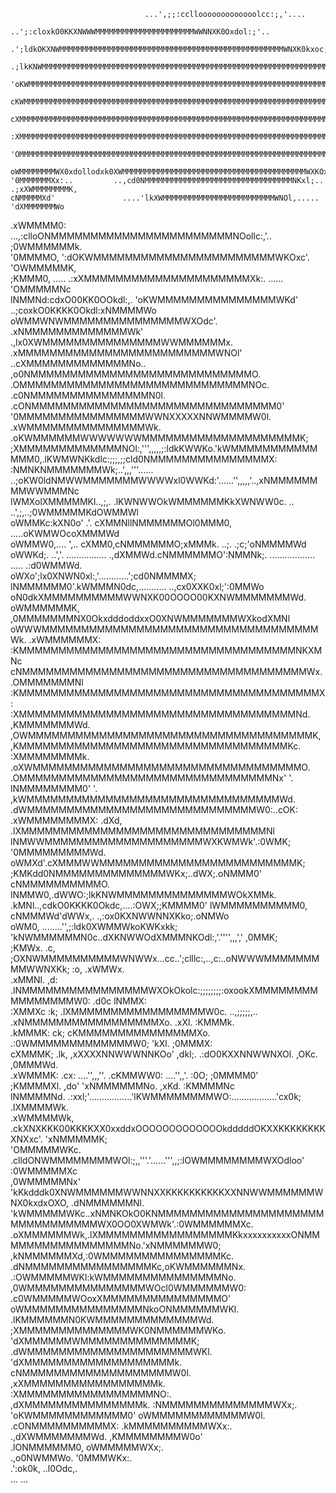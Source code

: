                                                                                                         
                                  ...',;;:ccllooooooooooooolcc:;,'....                                  
                      ..';:cloxkO0KKXNWWWMMMMMMMMMMMMMMMMMMMMMMWWNNXK0Oxdol:;'..                        
               .';ldkOKXNWMMMMMMMMMMMMMMMMMMMMMMMMMMMMMMMMMMMMMMMMMMMMMMMMMMWNXK0kxoc;'.                
           .;lkKNWMMMMMMMMMMMMMMMMMMMMMMMMMMMMMMMMMMMMMMMMMMMMMMMMMMMMMMMMMMMMMMMMMMMWNKxc.             
         'oKWMMMMMMMMMMMMMMMMMMMMMMMMMMMMMMMMMMMMMMMMMMMMMMMMMMMMMMMMMMMMMMMMMMMMMMMMMMMMWXx,           
        cKWMMMMMMMMMMMMMMMMMMMMMMMMMMMMMMMMMMMMMMMMMMMMMMMMMMMMMMMMMMMMMMMMMMMMMMMMMMMMMMMMMNx.         
       cXMMMMMMMMMMMMMMMMMMMMMMMMMMMMMMMMMMMMMMMMMMMMMMMMMMMMMMMMMMMMMMMMMMMMMMMMMMMMMMMMMMMMW0;        
      :XMMMMMMMMMMMMMMMMMMMMMMMMMMMMMMMMMMMMMMMMMMMMMMMMMMMMMMMMMMMMMMMMMMMMMMMMMMMMMMMMMMMMMMMK;       
     'OMMMMMMMMMMMMMMMMMMMMMMMMMMMMMMMMMMMMMMMMMMMMMMMMMMMMMMMMMMMMMMMMMMMMMMMMMMMMMMMMMMMMMMMMWO'      
     oWMMMMMMMMWX0xdollodxk0XWMMMMMMMMMMMMMMMMMMMMMMMMMMMMMMMMMMMMMMMMMWXKOxdollloxOXWMMMMMMMMMMWd.     
    '0MMMMMMMXx:..         ..,cd0NMMMMMMMMMMMMMMMMMMMMMMMMMMMMMMMMMNKxl;..          .;xXWMMMMMMMMK,     
    cNMMMMMXd'               ....'lkXWMMMMMMMMMMMMMMMMMMMMMMMMMWNOl,.....              'dXMMMMMMMWo     
   .xWMMMM0:                ...,:clloONMMMMMMMMMMMMMMMMMMMMMMMNOollc:,'..                ;0WMMMMMMk.    
   '0MMMMO,                      ':dOKWMMMMMMMMMMMMMMMMMMMMMMMWKOxc'.                     'OWMMMMMK,    
   ;KMMM0,    .....                 .:xXMMMMMMMMMMMMMMMMMMMMMXk:.                ......    'OMMMMMNc    
   lNMMNd:cdxO00KK0OOkdl:,.            'oKWMMMMMMMMMMMMMMMWKd'           ..;coxkO0KKKK0Okdl:xNMMMMWo    
   oWMMWNWMMMMMMMMMMMMMMMWXOdc'.         .xNMMMMMMMMMMMMMWk'         .,lx0XWMMMMMMMMMMMMMMMWWMMMMMMx.   
  .xMMMMMMMMMMMMMMMMMMMMMMMMMWNOl'      ..cXMMMMMMMMMMMMMNo..      ,o0NMMMMMMMMMMMMMMMMMMMMMMMMMMMMO.   
  .OMMMMMMMMMMMMMMMMMMMMMMMMMMMMMNOc.  .c0NMMMMMMMMMMMMMMMN0l.  .cONMMMMMMMMMMMMMMMMMMMMMMMMMMMMMMM0'   
  '0MMMMMMMMMMMMMMMMWWNXXXXXNNWMMMMW0l. .xWMMMMMMMMMMMMMMMWk. .oKWMMMMMMWWWWWWWMMMMMMMMMMMMMMMMMMMMK;   
  ;XMMMMMMMMMMMMMNOl:,''',,,,,;:ldkKWWKo.'kWMMMMMMMMMMMMMM0,.lKWMWNKkdlc:;;;,;;cld0NMMMMMMMMMMMMMMMX:   
  :NMNKNMMMMMMMWk;..',,,'''...... ..;oKW0ldNMWWMMMMMMMWWWWxl0WWKd:'......'',,,,,'..,xNMMMMMMMMWWMMMNc   
  lWMXolXMMMMMKl..,;,.                .lKWNWWOkWMMMMMMKkXWNWW0c.    ..       ..',;,..;0WMMMMMKdOWMMWl   
  oWMMKc:kXN0o' .'.                     cXMMNllNMMMMMMOl0MMM0,                    .....oKWMWOcoXMMMWd   
  oWMMW0,....   ',..                    cXMM0,cNMMMMMMO;xMMMk.                    ..;.  .;c;'oNMMMMWd   
  oWWKd;. ..','.  ................   .,dXMMWd.cNMMMMMMO':NMMNk;.   .................. ..... .:d0WMMWd.  
  oWXo';lx0XNWN0xl:,'............';cd0NMMMMX; lNMMMMMM0'.kWMMMN0dc,...........   ..,cx0XXK0xl;':0MMWo   
  oN0dkXMMMMMMMMMMWWNXK00OOOO00KXNWMMMMMMMWd. oWMMMMMMK, ,0MMMMMMMNX0OkxdddoddxxO0XNWMMMMMMMWXkodXMNl   
  oWWWMMMMMMMMMMMMMMMMMMMMMMMMMMMMMMMMMMMWk. .xWMMMMMMX:  :KMMMMMMMMMMMMMMMMMMMMMMMMMMMMMMMMMMMNKXMNc   
  cNMMMMMMMMMMMMMMMMMMMMMMMMMMMMMMMMMMMMWx.  .OMMMMMMMNl   :KMMMMMMMMMMMMMMMMMMMMMMMMMMMMMMMMMMMMMMX:   
  :XMMMMMMMMMMMMMMMMMMMMMMMMMMMMMMMMMMMNd.   ,KMMMMMMMWd.   ,OWMMMMMMMMMMMMMMMMMMMMMMMMMMMMMMMMMMMMK,   
  ,KMMMMMMMMMMMMMMMMMMMMMMMMMMMMMMMMMMKc.    :XMMMMMMMMk.    .oXWMMMMMMMMMMMMMMMMMMMMMMMMMMMMMMMMMMO.   
  .OMMMMMMMMMMMMMMMMMMMMMMMMMMMMMMMMNx'  '.  lNMMMMMMMM0'  '.  ,kWMMMMMMMMMMMMMMMMMMMMMMMMMMMMMMMMWd.   
  .dWMMMMMMMMMMMMMMMMMMMMMMMMMMMMMW0:..cOK: .xWMMMMMMMMX: .dXd, .lXMMMMMMMMMMMMMMMMMMMMMMMMMMMMMMMNl    
   lNMWWMMMMMMMMMMMMMMMMMMMMWXKWMWk'.:0WMK; '0MMMMMMMMMWd. oWMXd'.cXMMMWWMMMMMMMMMMMMMMMMMMMMMMMMMK;    
   ;KMKdd0NMMMMMMMMMMMMMMWKx;..dWX;.oNMMM0' cNMMMMMMMMMMO. lNMMW0,.dWWO:;lkKNWMMMMMMMMMMMMMMWOkXMMk.    
   .kMNl..,cdkO0KKKK0Okdc,....:OWX;;KMMMM0' lWMMMMMMMMMM0, cNMMMWd'dWWx,.  .,:ox0KXNWWNNXKko;.oNMWo     
    oWM0,   ........'',;:ldk0XWMMWkoKWKxkk; 'kNWMMMMMMN0c..dXKNWWOdXMMMNKOdl:,'.'''',,,','   ,0MMK;     
    ;KMWx.  .c,    ;OXNWMMMMMMMMMMWNWWx...cc..';clllc:,..,c:..oNWWWMMMMMMMMMWWNXKk;    :o,  .xWMWx.     
    .xMMNl.  ,d:   .lNMMMMMMMMMMMMMMMMWXOkOkolc:;;;;;;;;:oxookXMMMMMMMMMMMMMMMMW0:   .d0c   lNMMX:      
     :XMMXc   :k;   .lXMMMMMMMMMMMMMMMMMW0c. ..,;;;;;,..  .xNMMMMMMMMMMMMMMMMMXo.   .xXl.  :KMMMk.      
     .kMMMK:   ck;    cKMMMMMMMMMMMMMMMXo.                 .:0WMMMMMMMMMMMMMW0;    'kXl.  ;0MMMX:       
      cXMMMK;  .lk,    ,xXXXXNNWWWNNKOo'        ,dkl;.       .:dO0KXXNNWWNXOl.    ,OKc.  ,0MMMWd.       
      .xWMMMK:  .cx:     ....'',,,''.         .cKMMWW0:          ....'',,'.      :0O;   ;0MMMM0'        
       ;KMMMMXl.  ,do'                       'xNMMMMMMNo.                      ,xKd.   :KMMMMNc         
        lNMMMMNd.  .:xxl;'.................'lKWMMMMMMMMWO:..................'cx0k;   .lXMMMMWk.         
        .xWMMMMWk,   .ckXNXKKK00KKKKXX0xxddxOOOOOOOOOOOOOkdddddOKXXKKKKKKKKXNXxc'.  'xNMMMMMK;          
         'OMMMMMWKc. .clldONWMMMMMMMMWOl:;,,'''.'......''',,;:lOWMMMMMMMMWXOdloo'  :0WMMMMMXc           
          ,0WMMMMMNx' 'kKkdddk0XNWMMMMMMWWNNXXKKKKKKKKKKXXNNWWMMMMMMWNX0kxdxOXO, .dNMMMMMMNl.           
           'kWMMMMMWKc..xNMNKOkO0KNMMMMMMMMMMMMMMMMMMMMMMMMMMMMMMMMWX0OO0XWMWk'.:0WMMMMMMXc.            
            .oXMMMMMMWk,.lXMMMMMMMMMMMMMMMMMKkxxxxxxxxxxONMMMMMMMMMMMMMMMMMNo.'xNMMMMMMW0;              
              ,kNMMMMMMXd,:0WMMMMMMMMMMMMMMMKc.        .dNMMMMMMMMMMMMMMMMKc,oKWMMMMMMNx.               
               .:OWMMMMMWKl:kWMMMMMMMMMMMMMMMNo.      ,0WMMMMMMMMMMMMMMMWOcl0WMMMMMMW0:                 
                 .c0WMMMMMWOoxXMMMMMMMMMMMMMMMO'      oWMMMMMMMMMMMMMMMNkoONMMMMMMWKl.                  
                   .lKMMMMMMN0KWMMMMMMMMMMMMMWd.      ;XMMMMMMMMMMMMMMWK0NMMMMMMWKo.                    
                     'dXMMMMMMWMMMMMMMMMMMMMMK;       .dWMMMMMMMMMMMMMMMMMMMMMWKl.                      
                       'dXMMMMMMMMMMMMMMMMMMMk.        cNMMMMMMMMMMMMMMMMMMMW0l.                        
                         ,xXMMMMMMMMMMMMMMMMMk.        :XMMMMMMMMMMMMMMMMMNO:.                          
                           ,dXMMMMMMMMMMMMMMMk.        :NMMMMMMMMMMMMMMWXx;.                            
                             'oKWMMMMMMMMMMMM0'        oWMMMMMMMMMMMMW0l.                               
                               .cONMMMMMMMMMMX:       .kMMMMMMMMMMWXx:.                                 
                                 .,dXWMMMMMMMWd.      ,KMMMMMMMMW0o'                                    
                                    .lONMMMMMM0,      oWMMMMMWXx;.                                      
                                      .,o0NWMMWo.    '0MMMWKx:.                                         
                                         .':ok0k,  ..l0Odc,.                                            
                                              ...   ...                                                 
                                                                                                        
